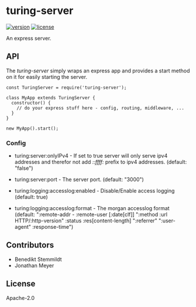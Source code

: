 # turing-server

[![version](https://img.shields.io/npm/v/turing-server.svg)](https://www.npmjs.com/package/turing-server) [![license](https://img.shields.io/npm/l/turing-server.svg)](./LICENSE)

An express server.

## API

The _turing-server_ simply wraps an express app and provides a start method on it for easily starting the server.

    const TuringServer = require('turing-server');

    class MyApp extends TuringServer {
      constructor() {
        // do your express stuff here - config, routing, middleware, ...
      }
    }

    new MyApp().start();

### Config

- turing:server:onlyIPv4 - If set to true server will only serve ipv4 addresses and therefor not add _::ffff:_ prefix to ipv4 addresses. (default: "false")
- turing:server:port - The server port. (default: "3000")

- turing:logging:accesslog:enabled - Disable/Enable access logging (default: true)
- turing:logging:accesslog:format - The morgan accesslog format (default: ":remote-addr - :remote-user [:date[clf]] \":method :url HTTP/:http-version\" :status :res[content-length] \":referrer\" \":user-agent\" :response-time")

## Contributors

- Benedikt Stemmildt
- Jonathan Meyer

## License

Apache-2.0
